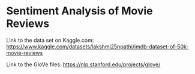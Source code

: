 # Sentiment Analysis of Movie Reviews
Link to the data set on Kaggle.com: https://www.kaggle.com/datasets/lakshmi25npathi/imdb-dataset-of-50k-movie-reviews

Link to the GloVe files: https://nlp.stanford.edu/projects/glove/
